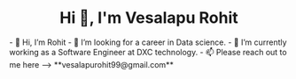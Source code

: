 <h1 align="center">Hi 👋, I'm Vesalapu Rohit</h1>
- 👋 Hi, I’m Rohit
- 👀 I’m looking for a career in Data science.
- 🌱 I’m currently working as a Software Engineer at DXC technology.
- 📫 Please reach out to me here --> **vesalapurohit99@gmail.com**
  
<!---
vesalapu/vesalapu is a ✨ special ✨ repository because its `README.md` (this file) appears on your GitHub profile.
You can click the Preview link to take a look at your changes.
--->


